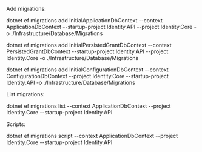 ﻿Add migrations:

 dotnet ef  migrations add InitialApplicationDbContext --context ApplicationDbContext --startup-project Identity.API --project Identity.Core -o ./Infrastructure/Database/Migrations

 dotnet ef  migrations add InitialPersistedGrantDbContext --context PersistedGrantDbContext --startup-project Identity.API --project Identity.Core -o ./Infrastructure/Database/Migrations

dotnet ef  migrations add InitialConfigurationDbContext  --context ConfigurationDbContext --project Identity.Core  --startup-project Identity.API -o ./Infrastructure/Database/Migrations



List migrations:

dotnet ef migrations list --context ApplicationDbContext --project Identity.Core  --startup-project Identity.API


Scripts:

dotnet ef migrations script --context ApplicationDbContext --project Identity.Core  --startup-project Identity.API